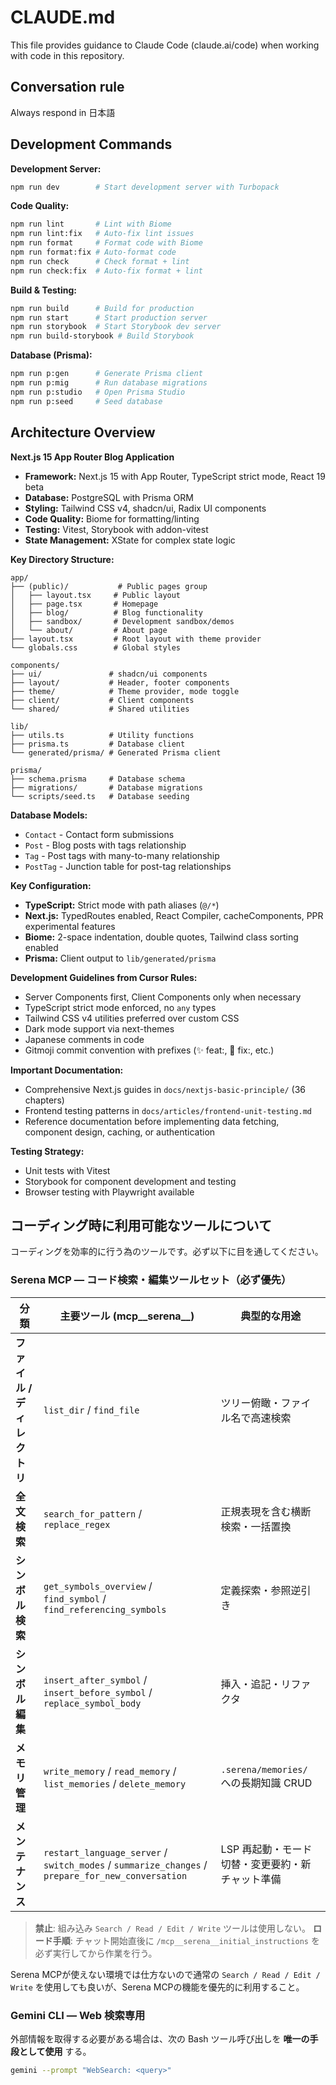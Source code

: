 # CLAUDE.md

This file provides guidance to Claude Code (claude.ai/code) when working with code in this repository.

## Conversation rule
Always respond in 日本語

## Development Commands

**Development Server:**
```bash
npm run dev        # Start development server with Turbopack
```

**Code Quality:**
```bash
npm run lint       # Lint with Biome
npm run lint:fix   # Auto-fix lint issues
npm run format     # Format code with Biome
npm run format:fix # Auto-format code
npm run check      # Check format + lint
npm run check:fix  # Auto-fix format + lint
```

**Build & Testing:**
```bash
npm run build      # Build for production
npm run start      # Start production server
npm run storybook  # Start Storybook dev server
npm run build-storybook # Build Storybook
```

**Database (Prisma):**
```bash
npm run p:gen      # Generate Prisma client
npm run p:mig      # Run database migrations
npm run p:studio   # Open Prisma Studio
npm run p:seed     # Seed database
```

## Architecture Overview

**Next.js 15 App Router Blog Application**
- **Framework:** Next.js 15 with App Router, TypeScript strict mode, React 19 beta
- **Database:** PostgreSQL with Prisma ORM
- **Styling:** Tailwind CSS v4, shadcn/ui, Radix UI components
- **Code Quality:** Biome for formatting/linting
- **Testing:** Vitest, Storybook with addon-vitest
- **State Management:** XState for complex state logic

**Key Directory Structure:**
```
app/
├── (public)/           # Public pages group
│   ├── layout.tsx     # Public layout
│   ├── page.tsx       # Homepage
│   ├── blog/          # Blog functionality
│   ├── sandbox/       # Development sandbox/demos
│   └── about/         # About page
├── layout.tsx         # Root layout with theme provider
└── globals.css        # Global styles

components/
├── ui/               # shadcn/ui components
├── layout/           # Header, footer components
├── theme/            # Theme provider, mode toggle
├── client/           # Client components
└── shared/           # Shared utilities

lib/
├── utils.ts          # Utility functions
├── prisma.ts         # Database client
└── generated/prisma/ # Generated Prisma client

prisma/
├── schema.prisma     # Database schema
├── migrations/       # Database migrations
└── scripts/seed.ts   # Database seeding
```

**Database Models:**
- `Contact` - Contact form submissions
- `Post` - Blog posts with tags relationship
- `Tag` - Post tags with many-to-many relationship
- `PostTag` - Junction table for post-tag relationships

**Key Configuration:**
- **TypeScript:** Strict mode with path aliases (`@/*`)
- **Next.js:** TypedRoutes enabled, React Compiler, cacheComponents, PPR experimental features
- **Biome:** 2-space indentation, double quotes, Tailwind class sorting enabled
- **Prisma:** Client output to `lib/generated/prisma`

**Development Guidelines from Cursor Rules:**
- Server Components first, Client Components only when necessary
- TypeScript strict mode enforced, no `any` types
- Tailwind CSS v4 utilities preferred over custom CSS
- Dark mode support via next-themes
- Japanese comments in code
- Gitmoji commit convention with prefixes (✨ feat:, 🐛 fix:, etc.)

**Important Documentation:**
- Comprehensive Next.js guides in `docs/nextjs-basic-principle/` (36 chapters)
- Frontend testing patterns in `docs/articles/frontend-unit-testing.md`
- Reference documentation before implementing data fetching, component design, caching, or authentication

**Testing Strategy:**
- Unit tests with Vitest
- Storybook for component development and testing
- Browser testing with Playwright available


## コーディング時に利用可能なツールについて
コーディングを効率的に行う為のツールです。必ず以下に目を通してください。

### Serena MCP ― コード検索・編集ツールセット（必ず優先）
| 分類 | 主要ツール (mcp__serena__) | 典型的な用途 |
|------|---------------------------|--------------|
| **ファイル / ディレクトリ** | `list_dir` / `find_file` | ツリー俯瞰・ファイル名で高速検索 |
| **全文検索** | `search_for_pattern` / `replace_regex` | 正規表現を含む横断検索・一括置換 |
| **シンボル検索** | `get_symbols_overview` / `find_symbol` / `find_referencing_symbols` | 定義探索・参照逆引き |
| **シンボル編集** | `insert_after_symbol` / `insert_before_symbol` / `replace_symbol_body` | 挿入・追記・リファクタ |
| **メモリ管理** | `write_memory` / `read_memory` / `list_memories` / `delete_memory` | `.serena/memories/` への長期知識 CRUD |
| **メンテナンス** | `restart_language_server` / `switch_modes` / `summarize_changes` / `prepare_for_new_conversation` | LSP 再起動・モード切替・変更要約・新チャット準備 |

> **禁止**: 組み込み `Search / Read / Edit / Write` ツールは使用しない。
> **ロード手順**: チャット開始直後に `/mcp__serena__initial_instructions` を必ず実行してから作業を行う。

Serena MCPが使えない環境では仕方ないので通常の `Search / Read / Edit / Write` を使用しても良いが、Serena MCPの機能を優先的に利用すること。

### Gemini CLI ― Web 検索専用

外部情報を取得する必要がある場合は、次の Bash ツール呼び出しを **唯一の手段として使用** する。

```bash
gemini --prompt "WebSearch: <query>"